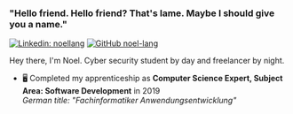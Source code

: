 ### "Hello friend. Hello friend? That's lame. Maybe I should give you a name."

[![Linkedin: noellang](https://img.shields.io/badge/-noellang-blue?style=flat-square&logo=Linkedin&logoColor=white&link=https://www.linkedin.com/in/noellang/)](https://www.linkedin.com/in/noellang/)
[![GitHub noel-lang](https://img.shields.io/github/followers/noel-lang?label=follow&style=social)](https://github.com/noel-lang)

Hey there, I'm Noel. Cyber security student by day and freelancer by night.

<ul>
  <li>
    🖥️ Completed my apprenticeship as <strong>Computer Science Expert, Subject Area: Software Development</strong> in 2019<br />
    <em>German title: "Fachinformatiker Anwendungsentwicklung"</em>
  </li>
</ul>
